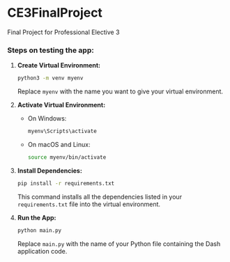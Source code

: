 # CE3FinalProject

Final Project for Professional Elective 3

### Steps on testing the app:

1. **Create Virtual Environment:**

   ```bash
   python3 -m venv myenv
   ```

   Replace `myenv` with the name you want to give your virtual environment.

2. **Activate Virtual Environment:**

   - On Windows:
     ```bash
     myenv\Scripts\activate
     ```
   - On macOS and Linux:
     ```bash
     source myenv/bin/activate
     ```

3. **Install Dependencies:**

   ```bash
   pip install -r requirements.txt
   ```

   This command installs all the dependencies listed in your `requirements.txt` file into the virtual environment.

4. **Run the App:**

   ```bash
   python main.py
   ```

   Replace `main.py` with the name of your Python file containing the Dash application code.
